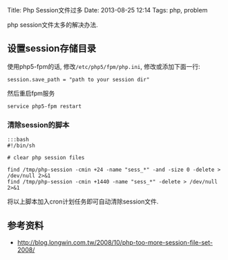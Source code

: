 Title: Php Session文件过多
Date: 2013-08-25 12:14
Tags: php, problem


php session文件太多的解决办法.

## 设置session存储目录

使用php5-fpm的话, 修改`/etc/php5/fpm/php.ini`, 修改或添加下面一行:

	session.save_path = "path to your session dir"

然后重启fpm服务

	
	service php5-fpm restart

###  清除session的脚本 

    :::bash
    #!/bin/sh 

    # clear php session files

    find /tmp/php-session -cmin +24 -name "sess_*" -and -size 0 -delete > /dev/null 2>&1
    find /tmp/php-session -cmin +1440 -name "sess_*" -delete > /dev/null 2>&1
将以上脚本加入cron计划任务即可自动清除session文件.

## 参考资料

*  http://blog.longwin.com.tw/2008/10/php-too-more-session-file-set-2008/

